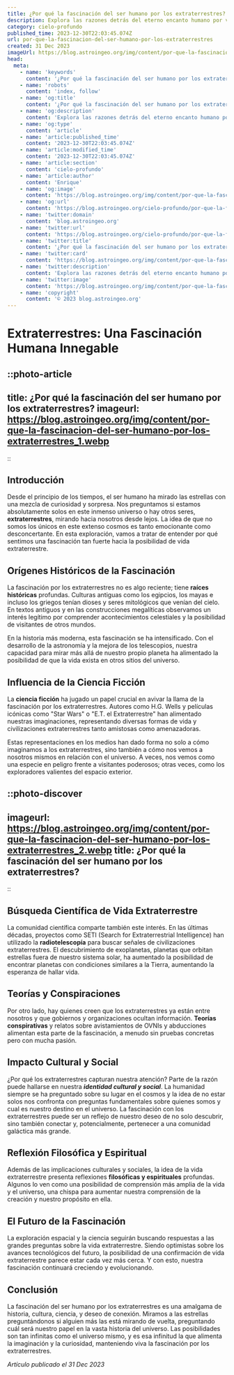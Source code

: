 ```yaml
---
title: ¿Por qué la fascinación del ser humano por los extraterrestres?
description: Explora las razones detrás del eterno encanto humano por vida extraterrestre y nuestro incesante deseo de descubrir si estamos solos en el universo.
category: cielo-profundo
published_time: 2023-12-30T22:03:45.074Z
url: por-que-la-fascinacion-del-ser-humano-por-los-extraterrestres
created: 31 Dec 2023
imageUrl: https://blog.astroingeo.org/img/content/por-que-la-fascinacion-del-ser-humano-por-los-extraterrestres_1.webp
head:
  meta:
    - name: 'keywords'
      content: '¿Por qué la fascinación del ser humano por los extraterrestres?'
    - name: 'robots'
      content: 'index, follow'
    - name: 'og:title'
      content: '¿Por qué la fascinación del ser humano por los extraterrestres?'
    - name: 'og:description'
      content: 'Explora las razones detrás del eterno encanto humano por vida extraterrestre y nuestro incesante deseo de descubrir si estamos solos en el universo.'
    - name: 'og:type'
      content: 'article'
    - name: 'article:published_time'
      content: '2023-12-30T22:03:45.074Z'
    - name: 'article:modified_time'
      content: '2023-12-30T22:03:45.074Z'
    - name: 'article:section'
      content: 'cielo-profundo'
    - name: 'article:author'
      content: 'Enrique'
    - name: 'og:image'
      content: 'https://blog.astroingeo.org/img/content/por-que-la-fascinacion-del-ser-humano-por-los-extraterrestres_1.webp'
    - name: 'og:url'
      content: 'https://blog.astroingeo.org/cielo-profundo/por-que-la-fascinacion-del-ser-humano-por-los-extraterrestres'
    - name: 'twitter:domain'
      content: 'blog.astroingeo.org'
    - name: 'twitter:url'
      content: 'https://blog.astroingeo.org/cielo-profundo/por-que-la-fascinacion-del-ser-humano-por-los-extraterrestres'
    - name: 'twitter:title'
      content: '¿Por qué la fascinación del ser humano por los extraterrestres?'
    - name: 'twitter:card'
      content: 'https://blog.astroingeo.org/img/content/por-que-la-fascinacion-del-ser-humano-por-los-extraterrestres_1.webp'
    - name: 'twitter:description'
      content: 'Explora las razones detrás del eterno encanto humano por vida extraterrestre y nuestro incesante deseo de descubrir si estamos solos en el universo.'
    - name: 'twitter:image'
      content: 'https://blog.astroingeo.org/img/content/por-que-la-fascinacion-del-ser-humano-por-los-extraterrestres_1.webp'
    - name: 'copyright'
      content: '© 2023 blog.astroingeo.org'
---
```

# Extraterrestres: Una Fascinación Humana Innegable

::photo-article
---
title: ¿Por qué la fascinación del ser humano por los extraterrestres?
imageurl: https://blog.astroingeo.org/img/content/por-que-la-fascinacion-del-ser-humano-por-los-extraterrestres_1.webp
---
::

## Introducción
Desde el principio de los tiempos, el ser humano ha mirado las estrellas con una mezcla de curiosidad y sorpresa. Nos preguntamos si estamos absolutamente solos en este inmenso universo o hay otros seres, **extraterrestres**, mirando hacia nosotros desde lejos. La idea de que no somos los únicos en este extenso cosmos es tanto emocionante como desconcertante. En esta exploración, vamos a tratar de entender por qué sentimos una fascinación tan fuerte hacia la posibilidad de vida extraterrestre.

## Orígenes Históricos de la Fascinación
La fascinación por los extraterrestres no es algo reciente; tiene **raíces históricas** profundas. Culturas antiguas como los egipcios, los mayas e incluso los griegos tenían dioses y seres mitológicos que venían del cielo. En textos antiguos y en las construcciones megalíticas observamos un interés legítimo por comprender acontecimientos celestiales y la posibilidad de visitantes de otros mundos.

En la historia más moderna, esta fascinación se ha intensificado. Con el desarrollo de la astronomía y la mejora de los telescopios, nuestra capacidad para mirar más allá de nuestro propio planeta ha alimentado la posibilidad de que la vida exista en otros sitios del universo.

## Influencia de la Ciencia Ficción
La **ciencia ficción** ha jugado un papel crucial en avivar la llama de la fascinación por los extraterrestres. Autores como H.G. Wells y películas icónicas como "Star Wars" o "E.T. el Extraterrestre" han alimentado nuestras imaginaciones, representando diversas formas de vida y civilizaciones extraterrestres tanto amistosas como amenazadoras.

Estas representaciones en los medios han dado forma no solo a cómo imaginamos a los extraterrestres, sino también a cómo nos vemos a nosotros mismos en relación con el universo. A veces, nos vemos como una especie en peligro frente a visitantes poderosos; otras veces, como los exploradores valientes del espacio exterior.


::photo-discover
---
imageurl: https://blog.astroingeo.org/img/content/por-que-la-fascinacion-del-ser-humano-por-los-extraterrestres_2.webp
title: ¿Por qué la fascinación del ser humano por los extraterrestres?
---
::

## Búsqueda Científica de Vida Extraterrestre
La comunidad científica comparte también este interés. En las últimas décadas, proyectos como SETI (Search for Extraterrestrial Intelligence) han utilizado la **radiotelescopía** para buscar señales de civilizaciones extraterrestres. El descubrimiento de exoplanetas, planetas que orbitan estrellas fuera de nuestro sistema solar, ha aumentado la posibilidad de encontrar planetas con condiciones similares a la Tierra, aumentando la esperanza de hallar vida.

## Teorías y Conspiraciones
Por otro lado, hay quienes creen que los extraterrestres ya están entre nosotros y que gobiernos y organizaciones ocultan información. **Teorías conspirativas** y relatos sobre avistamientos de OVNIs y abducciones alimentan esta parte de la fascinación, a menudo sin pruebas concretas pero con mucha pasión.

## Impacto Cultural y Social
¿Por qué los extraterrestres capturan nuestra atención? Parte de la razón puede hallarse en nuestra ***identidad cultural y social***. La humanidad siempre se ha preguntado sobre su lugar en el cosmos y la idea de no estar solos nos confronta con preguntas fundamentales sobre quienes somos y cual es nuestro destino en el universo. La fascinación con los extraterrestres puede ser un reflejo de nuestro deseo de no solo descubrir, sino también conectar y, potencialmente, pertenecer a una comunidad galáctica más grande.

## Reflexión Filosófica y Espiritual
Además de las implicaciones culturales y sociales, la idea de la vida extraterrestre presenta reflexiones **filosóficas y espirituales** profundas. Algunos lo ven como una posibilidad de comprensión más amplia de la vida y el universo, una chispa para aumentar nuestra comprensión de la creación y nuestro propósito en ella.

## El Futuro de la Fascinación
La exploración espacial y la ciencia seguirán buscando respuestas a las grandes preguntas sobre la vida extraterrestre. Siendo optimistas sobre los avances tecnológicos del futuro, la posibilidad de una confirmación de vida extraterrestre parece estar cada vez más cerca. Y con esto, nuestra fascinación continuará creciendo y evolucionando.

## Conclusión
La fascinación del ser humano por los extraterrestres es una amalgama de historia, cultura, ciencia, y deseo de conexión. Miramos a las estrellas preguntándonos si alguien más las está mirando de vuelta, preguntando cuál será nuestro papel en la vasta historia del universo. Las posibilidades son tan infinitas como el universo mismo, y es esa infinitud la que alimenta la imaginación y la curiosidad, manteniendo viva la fascinación por los extraterrestres.

_Artículo publicado el 31 Dec 2023_
